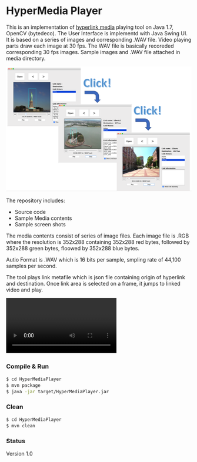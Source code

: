 # HyperMedia Player

This is an implementation of [hyperlink media](https://en.wikipedia.org/wiki/Hypervideo) playing tool on Java 1.7, OpenCV (bytedeco). The User Interface is implementd with Java Swing UI. It is based on a series of images and corresponding .WAV file. Video playing parts draw each image at 30 fps. The WAV file is basically recoreded corresponding 30 fps images. Sample images and .WAV file attached in media directory.

![Sample screen shot](screenshot.png)

The repository includes:
* Source code
* Sample Media contents
* Sample screen shots

The media contents consist of series of image files. Each image file is .RGB where the resolution is 352x288 containing 352x288 red bytes, followed by 352x288 green bytes, floowed by 352x288 blue bytes.

Autio Format is .WAV which is 16 bits per sample, smpling rate of 44,100 samples per second.

The tool plays link metafile which is json file containing origin of hyperlink and destination. Once link area is selected on a frame, it jumps to linked video and play.

![Demo](demo.mp4)


### Compile & Run

```bash
$ cd HyperMediaPlayer
$ mvn package
$ java -jar target/HyperMediaPlayer.jar
```

### Clean

```bash
$ cd HyperMediaPlayer
$ mvn clean
```

### Status

Version 1.0

